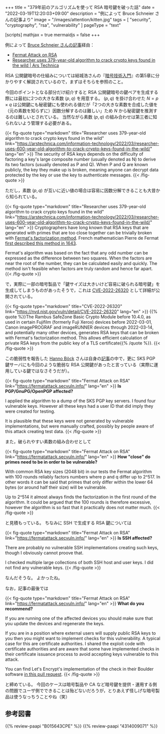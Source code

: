 +++
title = "379年前のアルゴリズムを使って RSA 暗号鍵を破った話"
date =  "2022-03-19T12:20:03+09:00"
description = "例によって Bruce Schneier さんの記事より"
image = "/images/attention/kitten.jpg"
tags = [ "security", "cryptography", "rsa", "vulnerability" ]
pageType = "text"

[scripts]
  mathjax = true
  mermaidjs = false
+++

例によって [Bruce Schneier さんの記事](https://www.schneier.com/blog/archives/2022/03/breaking-rsa-through-insufficiently-random-primes.html "Breaking RSA through Insufficiently Random Primes - Schneier on Security")経由：

- [Fermat Attack on RSA](https://fermatattack.secvuln.info/)
- [Researcher uses 379-year-old algorithm to crack crypto keys found in the wild | Ars Technica](https://arstechnica.com/information-technology/2022/03/researcher-uses-600-year-old-algorithm-to-crack-crypto-keys-found-in-the-wild/)

RSA 公開鍵暗号の仕組みについては結城浩さんの『[暗号技術入門](https://www.amazon.co.jp/dp/B015643CPE?tag=baldandersinf-22&linkCode=ogi&th=1&psc=1 "暗号技術入門 第3版　秘密の国のアリス")』の第5章に分かりやすく解説されているので，まずはそちらを参照のこと。

今回のポイントとなる部分だけ紹介すると RSA 公開鍵暗号の鍵ペアを生成する際には最初に2つの大きな素数 $(p,q)$ を用意する。
$(p,q)$ を掛け合わせた $N=p \times q$ は公開鍵にも秘密鍵にも使われる値だが「2つの大きな素数を合成した値を（元の素数を知らずに）因数分解するのは難しい」ため $N$ から秘密鍵を推測するのは難しいとされている。
当然ながら素数 $(p,q)$ の組み合わせは第三者に知られないよう管理する必要がある。

{{< fig-quote type="markdown" title="Researcher uses 379-year-old algorithm to crack crypto keys found in the wild" link="https://arstechnica.com/information-technology/2022/03/researcher-uses-600-year-old-algorithm-to-crack-crypto-keys-found-in-the-wild/" lang="en" >}}
The security of RSA keys depends on the difficulty of factoring a key's large composite number (usually denoted as N) to derive its two factors (usually denoted as P and Q). When P and Q are known publicly, the key they make up is broken, meaning anyone can decrypt data protected by the key or use the key to authenticate messages.
{{< /fig-quote >}}

ただし，素数 $(p,q)$ が互いに近い値の場合は容易に因数分解できることも大昔から知られている。

{{< fig-quote type="markdown" title="Researcher uses 379-year-old algorithm to crack crypto keys found in the wild" link="https://arstechnica.com/information-technology/2022/03/researcher-uses-600-year-old-algorithm-to-crack-crypto-keys-found-in-the-wild/" lang="en" >}}
Cryptographers have long known that RSA keys that are generated with primes that are too close together can be trivially broken with [Fermat's factorization method](https://en.wikipedia.org/wiki/Fermat%27s_factorization_method). French mathematician Pierre de Fermat [first described this method in 1643](https://madhavamathcompetition.com/tag/fermats-factorization-method/).

Fermat's algorithm was based on the fact that any odd number can be expressed as the difference between two squares. When the factors are near the root of the number, they can be calculated easily and quickly. The method isn't feasible when factors are truly random and hence far apart.
{{< /fig-quote >}}

で，実際に一部の暗号製品で「鍵サイズは大きいけど容易に破られる暗号鍵」を生成してしまうものがあったそうで，これは [CVE-2022-26320] として詳細が公開されている。

{{< fig-quote type="markdown" title="CVE-2022-26320" link="https://nvd.nist.gov/vuln/detail/CVE-2022-26320" lang="en" >}}
{{% quote %}}The Rambus SafeZone Basic Crypto Module before 10.4.0, as used in certain Fujifilm (formerly Fuji Xerox) devices before 2022-03-01, Canon imagePROGRAF and imageRUNNER devices through 2022-03-14, and potentially many other devices, generates RSA keys that can be broken with Fermat's factorization method. This allows efficient calculation of private RSA keys from the public key of a TLS certificate{{% /quote %}}.
{{< /fig-quote >}}

この脆弱性を報告した [Hanno Böck](https://hboeck.de/) さんは自身の[記事](https://fermatattack.secvuln.info/ "Fermat Attack on RSA")の中で，更に SKS PGP 鍵サーバにも今回のような脆弱な RSA 公開鍵があったと言っている（実際に運用している鍵ではなさそうだが）。

{{< fig-quote type="markdown" title="Fermat Attack on RSA" link="https://fermatattack.secvuln.info/" lang="en" >}}
**Is PGP/GnuPG/OpenPGP affected?**

I applied the algorithm to a dump of the SKS PGP key servers. I found four vulnerable keys. However all these keys had a user ID that did imply they were created for testing.

It is plausible that these keys were not generated by vulnerable implementations, but were manually crafted, possibly by people aware of this attack creating test data.
{{< /fig-quote >}}

また，破られやすい素数の組み合わせとして

{{< fig-quote type="markdown" title="Fermat Attack on RSA" link="https://fermatattack.secvuln.info/" lang="en" >}}
**How "close" do primes need to be in order to be vulnerable?**

With common RSA key sizes (2048 bit) in our tests the Fermat algorithm with 100 rounds reliably factors numbers where p and q differ up to 2^517. In other words it can be said that primes that only differ within the lower 64 bytes (or around half their size) will be vulnerable.

Up to 2^514 it almost always finds the factorization in the first round of the algorithm. It could be argued that the 100 rounds is therefore excessive, however the algorithm is so fast that it practically does not matter much.
{{< /fig-quote >}}

と見積もっている。
ちなみに SSH で生成する RSA 鍵については

{{< fig-quote type="markdown" title="Fermat Attack on RSA" link="https://fermatattack.secvuln.info/" lang="en" >}}
**Is SSH affected?**

There are probably no vulnerable SSH implementations creating such keys, though I obviously cannot proove that.

I checked multiple large collections of both SSH host and user keys. I did not find any vulnerable keys.
{{< /fig-quote >}}

なんだそうな。
よかったね。

なお，記事の最後では

{{< fig-quote type="markdown" title="Fermat Attack on RSA" link="https://fermatattack.secvuln.info/" lang="en" >}}
**What do you recommend?**

If you are running one of the affected devices you should make sure that you update the devices and regenerate the keys.

If you are in a position where external users will supply public RSA keys to you then you might want to implement checks for this vulnerability. A typical case for this are certificate authorities. I shared the exploit code with certificate authorities and are aware that some have implemented checks in their certificate issuance process to avoid accepting keys vulnerable to this attack.

You can find Let's Encrypt's implementation of the check in their Boulder software [in this pull request](https://github.com/letsencrypt/boulder/pull/5853).
{{< /fig-quote >}}

と締めている。
今回のケースは暗号製品や CA など暗号鍵を提供・運用する側の問題でユーザ側でできることは殆どないだろうが，とりあえず怪しげな暗号製品は使うなっちうことやね（笑）

[CVE-2022-26320]: https://nvd.nist.gov/vuln/detail/CVE-2022-26320

## 参考図書

{{% review-paapi "B015643CPE" %}} <!-- 暗号技術入門 第3版 -->
{{% review-paapi "4314009071" %}} <!-- 暗号化 プライバシーを救った反乱者たち -->
<!-- eof -->
